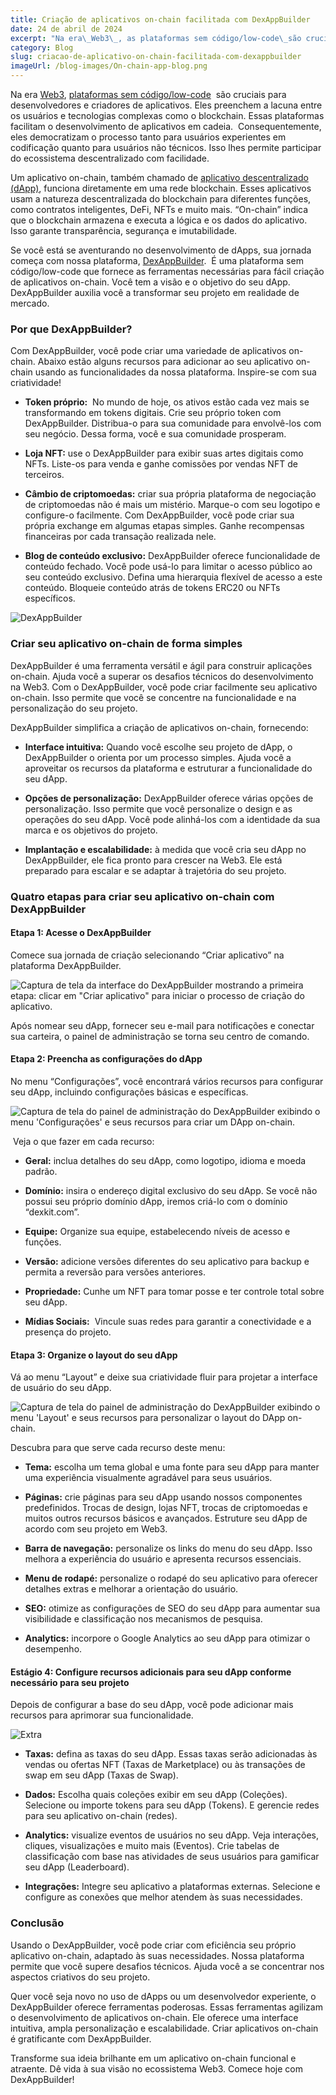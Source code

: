 ```yaml
---
title: Criação de aplicativos on-chain facilitada com DexAppBuilder
date: 24 de abril de 2024
excerpt: "Na era\_Web3\_, as plataformas sem código/low-code\_são cruciais para desenvolvedores e criadores de aplicativos. Eles preenchem a lacuna entre usuários e tecnologias complexas como blockchain..."
category: Blog
slug: criacao-de-aplicativo-on-chain-facilitada-com-dexappbuilder
imageUrl: /blog-images/On-chain-app-blog.png
---
```

Na era [Web3](https://dexkit.com/pt/blog/web3-o-presente-e-o-futuro-da-internet), [plataformas sem código/low-code](https://dexkit.com/pt/blog/sem-codigo-low-code-revolucao-transformando-criacao-digital)  são cruciais para desenvolvedores e criadores de aplicativos. Eles preenchem a lacuna entre os usuários e tecnologias complexas como o blockchain. Essas plataformas facilitam o desenvolvimento de aplicativos em cadeia.  Consequentemente, eles democratizam o processo tanto para usuários experientes em codificação quanto para usuários não técnicos. Isso lhes permite participar do ecossistema descentralizado com facilidade.

Um aplicativo on-chain, também chamado de [aplicativo descentralizado (dApp)](https://dexkit.com/pt/blog/o-poder-dos-aplicativos-descentralizados-dapps), funciona diretamente em uma rede blockchain. Esses aplicativos usam a natureza descentralizada do blockchain para diferentes funções, como contratos inteligentes, DeFi, NFTs e muito mais. “On-chain” indica que o blockchain armazena e executa a lógica e os dados do aplicativo. Isso garante transparência, segurança e imutabilidade.

Se você está se aventurando no desenvolvimento de dApps, sua jornada começa com nossa plataforma, [DexAppBuilder](https://dexappbuilder.dexkit.com/).  É uma plataforma sem código/low-code que fornece as ferramentas necessárias para fácil criação de aplicativos on-chain. Você tem a visão e o objetivo do seu dApp. DexAppBuilder auxilia você a transformar seu projeto em realidade de mercado.

### Por que DexAppBuilder?

Com DexAppBuilder, você pode criar uma variedade de aplicativos on-chain. Abaixo estão alguns recursos para adicionar ao seu aplicativo on-chain usando as funcionalidades da nossa plataforma. Inspire-se com sua criatividade!

* **Token próprio:**  No mundo de hoje, os ativos estão cada vez mais se transformando em tokens digitais. Crie seu próprio token com DexAppBuilder. Distribua-o para sua comunidade para envolvê-los com seu negócio. Dessa forma, você e sua comunidade prosperam.

* **Loja NFT:** use o DexAppBuilder para exibir suas artes digitais como NFTs. Liste-os para venda e ganhe comissões por vendas NFT de terceiros.

* **Câmbio de criptomoedas:** criar sua própria plataforma de negociação de criptomoedas não é mais um mistério. Marque-o com seu logotipo e configure-o facilmente. Com DexAppBuilder, você pode criar sua própria exchange em algumas etapas simples. Ganhe recompensas financeiras por cada transação realizada nele.

* **Blog de conteúdo exclusivo:** DexAppBuilder oferece funcionalidade de conteúdo fechado. Você pode usá-lo para limitar o acesso público ao seu conteúdo exclusivo. Defina uma hierarquia flexível de acesso a este conteúdo. Bloqueie conteúdo atrás de tokens ERC20 ou NFTs específicos.

![DexAppBuilder](/blog-images/DexAppBuilder-1.png)

### Criar seu aplicativo on-chain de forma simples

DexAppBuilder é uma ferramenta versátil e ágil para construir aplicações on-chain. Ajuda você a superar os desafios técnicos do desenvolvimento na Web3. Com o DexAppBuilder, você pode criar facilmente seu aplicativo on-chain. Isso permite que você se concentre na funcionalidade e na personalização do seu projeto.

DexAppBuilder simplifica a criação de aplicativos on-chain, fornecendo:

* **Interface intuitiva:** Quando você escolhe seu projeto de dApp, o DexAppBuilder o orienta por um processo simples. Ajuda você a aproveitar os recursos da plataforma e estruturar a funcionalidade do seu dApp.

* **Opções de personalização:** DexAppBuilder oferece várias opções de personalização. Isso permite que você personalize o design e as operações do seu dApp. Você pode alinhá-los com a identidade da sua marca e os objetivos do projeto.

* **Implantação e escalabilidade:** à medida que você cria seu dApp no ​​DexAppBuilder, ele fica pronto para crescer na Web3. Ele está preparado para escalar e se adaptar à trajetória do seu projeto.

### Quatro etapas para criar seu aplicativo on-chain com DexAppBuilder

#### Etapa 1: Acesse o DexAppBuilder

Comece sua jornada de criação selecionando “Criar aplicativo” na plataforma DexAppBuilder.

![Captura de tela da interface do DexAppBuilder mostrando a primeira etapa: clicar em "Criar aplicativo" para iniciar o processo de criação do aplicativo.](/blog-images/Stage-1-image-1.png)

Após nomear seu dApp, fornecer seu e-mail para notificações e conectar sua carteira, o painel de administração se torna seu centro de comando.

#### Etapa 2: Preencha as configurações do dApp

No menu “Configurações”, você encontrará vários recursos para configurar seu dApp, incluindo configurações básicas e específicas.

![Captura de tela do painel de administração do DexAppBuilder exibindo o menu 'Configurações' e seus recursos para criar um DApp on-chain.](/blog-images/Stage-2-Settings.png)

 Veja o que fazer em cada recurso:

* **Geral:** inclua detalhes do seu dApp, como logotipo, idioma e moeda padrão.

* **Domínio:** insira o endereço digital exclusivo do seu dApp. Se você não possui seu próprio domínio dApp, iremos criá-lo com o domínio “dexkit.com”.

* **Equipe:** Organize sua equipe, estabelecendo níveis de acesso e funções.

* **Versão:** adicione versões diferentes do seu aplicativo para backup e permita a reversão para versões anteriores.

* **Propriedade:** Cunhe um NFT para tomar posse e ter controle total sobre seu dApp.

* **Mídias Sociais:**  Vincule suas redes para garantir a conectividade e a presença do projeto.

#### Etapa 3: Organize o layout do seu dApp

Vá ao menu “Layout” e deixe sua criatividade fluir para projetar a interface de usuário do seu dApp.

![Captura de tela do painel de administração do DexAppBuilder exibindo o menu 'Layout' e seus recursos para personalizar o layout do DApp on-chain.](/blog-images/Stage-3-Layout.png)

Descubra para que serve cada recurso deste menu:

* **Tema:** escolha um tema global e uma fonte para seu dApp para manter uma experiência visualmente agradável para seus usuários.

* **Páginas:** crie páginas para seu dApp usando nossos componentes predefinidos. Trocas de design, lojas NFT, trocas de criptomoedas e muitos outros recursos básicos e avançados. Estruture seu dApp de acordo com seu projeto em Web3.

* **Barra de navegação:** personalize os links do menu do seu dApp. Isso melhora a experiência do usuário e apresenta recursos essenciais.

* **Menu de rodapé:** personalize o rodapé do seu aplicativo para oferecer detalhes extras e melhorar a orientação do usuário.

* **SEO:** otimize as configurações de SEO do seu dApp para aumentar sua visibilidade e classificação nos mecanismos de pesquisa.

* **Analytics:** incorpore o Google Analytics ao seu dApp para otimizar o desempenho.

#### Estágio 4: Configure recursos adicionais para seu dApp conforme necessário para seu projeto

Depois de configurar a base do seu dApp, você pode adicionar mais recursos para aprimorar sua funcionalidade.

![Extra](/blog-images/Stage-4-Additional-features-1.png)

* **Taxas:** defina as taxas do seu dApp. Essas taxas serão adicionadas às vendas ou ofertas NFT (Taxas de Marketplace) ou às transações de swap em seu dApp (Taxas de Swap).

* **Dados:** Escolha quais coleções exibir em seu dApp (Coleções). Selecione ou importe tokens para seu dApp (Tokens). E gerencie redes para seu aplicativo on-chain (redes).

* **Analytics:** visualize eventos de usuários no seu dApp. Veja interações, cliques, visualizações e muito mais (Eventos). Crie tabelas de classificação com base nas atividades de seus usuários para gamificar seu dApp (Leaderboard).

* **Integrações:** Integre seu aplicativo a plataformas externas. Selecione e configure as conexões que melhor atendem às suas necessidades.

### Conclusão

Usando o DexAppBuilder, você pode criar com eficiência seu próprio aplicativo on-chain, adaptado às suas necessidades. Nossa plataforma permite que você supere desafios técnicos. Ajuda você a se concentrar nos aspectos criativos do seu projeto.  

Quer você seja novo no uso de dApps ou um desenvolvedor experiente, o DexAppBuilder oferece ferramentas poderosas. Essas ferramentas agilizam o desenvolvimento de aplicativos on-chain. Ele oferece uma interface intuitiva, ampla personalização e escalabilidade. Criar aplicativos on-chain é gratificante com DexAppBuilder.

Transforme sua ideia brilhante em um aplicativo on-chain funcional e atraente. Dê vida à sua visão no ecossistema Web3. Comece hoje com DexAppBuilder!
